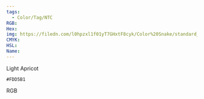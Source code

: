```yaml
---
tags:
  - Color/Tag/NTC
RGB:
Hex:
img: https://filedn.com/l0hpzxl1f01yT7GHxtF8cyk/Color%20Snake/standard_csv_to_svg/%23/FDD5B1.svg
CMYK:
HSL:
Name:
---
```

Light Apricot
```palette
#FDD5B1
```
RGB
